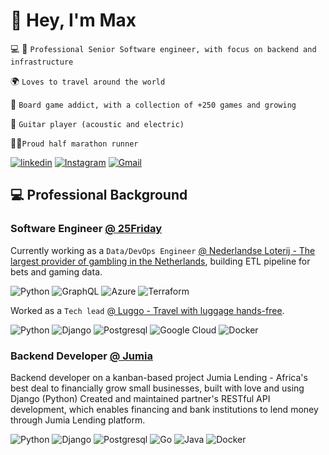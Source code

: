 # 👋 Hey, I'm Max

💻 🐍 `Professional Senior Software engineer, with focus on backend and infrastructure`

🌍 `Loves to travel around the world️`

🎲 `Board game addict, with a collection of +250 games and growing`

🎸 `Guitar player (acoustic and electric)`

🏃🏻`Proud half marathon runner`

<a href="https://www.linkedin.com/in/m%C3%A1ximo-paulo-14b83a36/" rel="profile">![linkedin](https://img.shields.io/badge/linkedin-%230077B5.svg?logo=linkedin&logoColor=white)</a>
<a href="https://www.instagram.com/maxfilipepaulo/" rel="profile">![Instagram](https://img.shields.io/badge/instagram-%23E4405F.svg?logo=Instagram&logoColor=white)</a>
<a href="mailto:maximofcp@gmail.com" rel="profile">![Gmail](https://img.shields.io/badge/gmail-D14836?logo=gmail&logoColor=white)</a>

## 💻 Professional Background

### Software Engineer <a href="https://www.25friday.com/" rel="profile">@ 25Friday</a>

Currently working as a `Data/DevOps Engineer` <a href="https://www.nederlandseloterij.nl/" rel="nlo">@ Nederlandse
Loterij - The largest provider of gambling in the Netherlands</a>, building ETL pipeline for bets and gaming data.

![Python](https://img.shields.io/badge/python-3670A0?logo=python&logoColor=ffdd54)
![GraphQL](https://img.shields.io/badge/-GraphQL-E10098?logo=graphql&logoColor=white)
![Azure](https://img.shields.io/badge/azure-%230072C6.svg?logo=azure-devops&logoColor=white)
![Terraform](https://img.shields.io/badge/terraform-%234285F4.svg?logo=terraform&logoColor=white)

Worked as a `Tech lead` <a href="https://luggo.nl/" rel="luggo">@ Luggo - Travel with luggage hands-free</a>.

![Python](https://img.shields.io/badge/python-3670A0?logo=python&logoColor=ffdd54)
![Django](https://img.shields.io/badge/django-%23092E20.svg?logo=django&logoColor=white)
![Postgresql](https://img.shields.io/badge/Postgresql-%23092E20.svg?logo=Postgresql&logoColor=white)
![Google Cloud](https://img.shields.io/badge/GoogleCloud-%234285F4.svg?logo=google-cloud&logoColor=white)
![Docker](https://img.shields.io/badge/docker-%230db7ed.svg?logo=docker&logoColor=white)

### Backend Developer <a href="https://group.jumia.com/" rel="profile">@ Jumia</a>

Backend developer on a kanban-based project Jumia Lending - Africa's best deal to financially grow small businesses,
built with love and using Django (Python)
Created and maintained partner's RESTful API development, which enables financing and bank institutions to lend money
through Jumia Lending platform.

![Python](https://img.shields.io/badge/python-3670A0?logo=python&logoColor=ffdd54)
![Django](https://img.shields.io/badge/django-%23092E20.svg?logo=django&logoColor=white)
![Postgresql](https://img.shields.io/badge/Postgresql-%23092E20.svg?logo=Postgresql&logoColor=white)
![Go](https://img.shields.io/badge/go-3670A0?logo=go&logoColor=ffdd54)
![Java](https://img.shields.io/badge/java-3670A0?logo=openjdk&logoColor=ffdd54)
![Docker](https://img.shields.io/badge/docker-%230db7ed.svg?logo=docker&logoColor=white)

